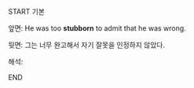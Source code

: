 START
기본

앞면:
He was too **stubborn** to admit that he was wrong.


뒷면:
그는 너무 완고해서 자기 잘못을 인정하지 않았다.


해석:

<!--ID: 1733726319976-->
END